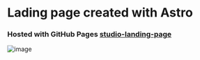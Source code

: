 # Lading page created with Astro

### Hosted with GitHub Pages [studio-landing-page](https://suhelmakkad.github.io/studio-landing-page/)


![image](https://user-images.githubusercontent.com/71591136/231393043-9ec184c7-92b6-48d6-8738-37caddb5ca16.png)
